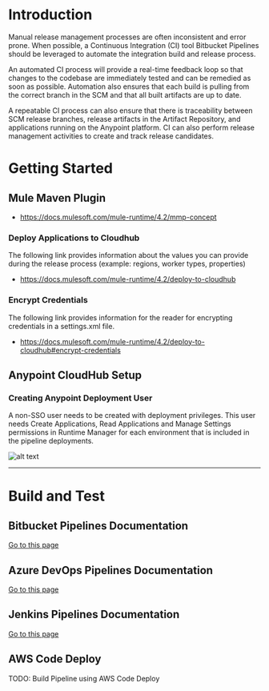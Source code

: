 # Introduction 
Manual release management processes are often inconsistent and error prone. When 
possible, a Continuous Integration (CI) tool Bitbucket Pipelines should be leveraged 
to automate the integration build and release process.

An automated CI process will provide a real-time feedback loop so that changes to 
the codebase are immediately tested and can be remedied as soon as possible. 
Automation also ensures that each build is pulling from the correct branch in the 
SCM and that all built artifacts are up to date.

A repeatable CI process can also ensure that there is traceability between SCM 
release branches, release artifacts in the Artifact Repository, and applications 
running on the Anypoint platform. CI can also perform release management activities 
to create and track release candidates. 

# Getting Started

## Mule Maven Plugin
 - https://docs.mulesoft.com/mule-runtime/4.2/mmp-concept
 
### Deploy Applications to Cloudhub

The following link provides information about the values you can provide during the
release process (example: regions, worker types, properties)

 - https://docs.mulesoft.com/mule-runtime/4.2/deploy-to-cloudhub
 
 ### Encrypt Credentials
 
 The following link provides information for the reader for encrypting credentials in
 a settings.xml file.
 
 - https://docs.mulesoft.com/mule-runtime/4.2/deploy-to-cloudhub#encrypt-credentials
 
 ## Anypoint CloudHub Setup
 
 ### Creating Anypoint Deployment User
 
 A non-SSO user needs to be created with deployment privileges. This user needs Create Applications, Read Applications and Manage Settings permissions in Runtime Manager for each environment that is included in the pipeline deployments.
 
 ![alt text](./documentation/images/anypoint_deploy_user.png)

----

# Build and Test

## Bitbucket Pipelines Documentation
   [Go to this page](DEVOPS_BITBUCKET_PIPELINES_README.md)
   
## Azure DevOps Pipelines Documentation
   [Go to this page](DEVOPS_AZURE_PIPELINES_README.md)
   
## Jenkins Pipelines Documentation
   [Go to this page](DEVOPS_JENKINS_PIPELINES_README.md)
   
## AWS Code Deploy
   TODO: Build Pipeline using AWS Code Deploy
